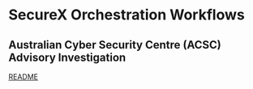 # SecureX Orchestration Workflows

## Australian Cyber Security Centre (ACSC) Advisory Investigation

[README](/README-ACSC.md)
